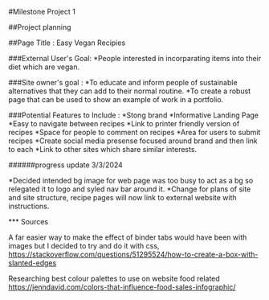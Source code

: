 #Milestone Project 1

##Project planning

##Page Title : Easy Vegan Recipies

###External User's Goal: 
*People interested in incorparating items into their diet which are vegan.

###Site owner's goal : 
*To educate and inform people of sustainable alternatives that they can add to their normal routine.
*To create a robust page that can be used to show an example of work in a portfolio.

###Potential Features to Include :
*Stong brand
*Informative Landing Page
*Easy to navigate between recipes
*Link to printer friendly version of recipes
*Space for people to comment on recipes
*Area for users to submit recipes
*Create social media presense focused around brand and then link to each
*Link to other sites which share similar interests.

######progress update 3/3/2024

*Decided intended bg image for web page was too busy to act as a bg so relegated it to logo and syled nav bar around it.
*Change for plans of site and site structure, recipe pages will now link to external website with instructions.

*** Sources

A far easier way to make the effect of binder tabs would have been with images but I decided to try and do it with css, https://stackoverflow.com/questions/51295524/how-to-create-a-box-with-slanted-edges

Researching best colour palettes to use on website food related https://jenndavid.com/colors-that-influence-food-sales-infographic/




